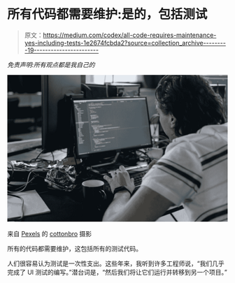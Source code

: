 # 所有代码都需要维护:是的，包括测试

> 原文：<https://medium.com/codex/all-code-requires-maintenance-yes-including-tests-1e2674fcbda2?source=collection_archive---------19----------------------->

*免责声明:所有观点都是我自己的*

![](img/0bb4fac601040c30c707959b4bae0e1c.png)

来自 [Pexels](https://www.pexels.com/photo/man-in-white-t-shirt-sitting-in-front-of-black-flat-screen-computer-monitor-6804604/?utm_content=attributionCopyText&utm_medium=referral&utm_source=pexels) 的 [cottonbro](https://www.pexels.com/@cottonbro?utm_content=attributionCopyText&utm_medium=referral&utm_source=pexels) 摄影

所有的代码都需要维护，这包括所有的测试代码。

人们很容易认为测试是一次性支出。这些年来，我听到许多工程师说，“我们几乎完成了 UI 测试的编写。”潜台词是，“然后我们将让它们运行并转移到另一个项目。”